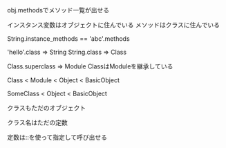 obj.methodsでメソッド一覧が出せる

インスタンス変数はオブジェクトに住んでいる
メソッドはクラスに住んでいる

String.instance_methods == 'abc'.methods

'hello'.class => String
String.class => Class

Class.superclass => Module
ClassはModuleを継承している

Class < Module < Object < BasicObject

SomeClass < Object < BasicObject

クラスもただのオブジェクト

クラス名はただの定数

定数は::を使って指定して呼び出せる
